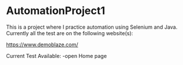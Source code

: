 # AutomationProject1

This is a project where I practice automation using Selenium and Java. Currently all the test are on the following website(s):

https://www.demoblaze.com/

Current Test Available: -open Home page

